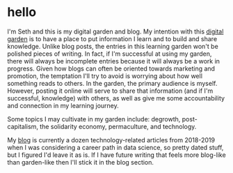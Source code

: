 # hello

I'm Seth and this is my digital garden and blog. My intention with this [digital garden](https://lyz-code.github.io/blue-book/digital_garden/) is to have a place to put information I learn and to build and share knowledge. Unlike blog posts, the entries in this learning garden won't be polished pieces of writing. In fact, if I'm successful at using my garden, there will always be incomplete entries because it will always be a work in progress. Given how blogs can often be oriented towards marketing and promotion, the temptation I'll try to avoid is worrying about how well something reads to others. In the garden, the primary audience is myself. However, posting it online will serve to share that information (and if I'm successful, knowledge) with others, as well as give me some accountability and connection in my learning journey.

Some topics I may cultivate in my garden include: degrowth, post-capitalism, the solidarity economy, permaculture, and technology.

My [blog](blog/) is currently a dozen technology-related articles from 2018-2019 when I was considering a career path in data science, so pretty dated stuff, but I figured I'd leave it as is. If I have future writing that feels more blog-like than garden-like then I'll stick it in the blog section.